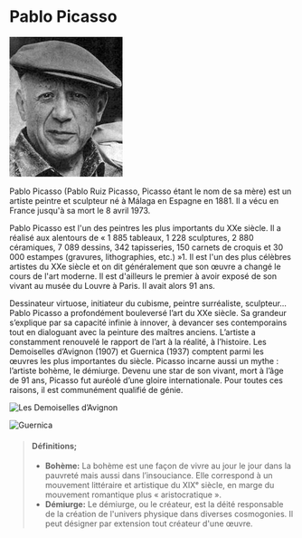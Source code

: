 # Pablo Picasso
![Pablo Picasso](lui.jpg)

Pablo Picasso (Pablo Ruiz Picasso, Picasso étant le nom de sa mère) est un artiste peintre et sculpteur né à Málaga en Espagne en 1881. Il a vécu en France jusqu'à sa mort le 8 avril 1973.

Pablo Picasso est l'un des peintres les plus importants du XXe siècle. Il a réalisé aux alentours de « 1 885 tableaux, 1 228 sculptures, 2 880 céramiques, 7 089 dessins, 342 tapisseries, 150 carnets de croquis et 30 000 estampes (gravures, lithographies, etc.) »1. Il est l'un des plus célèbres artistes du XXe siècle et on dit généralement que son œuvre a changé le cours de l'art moderne. Il est d'ailleurs le premier à avoir exposé de son vivant au musée du Louvre à Paris. Il avait alors 91 ans. 

Dessinateur virtuose, initiateur du cubisme, peintre surréaliste, sculpteur… Pablo Picasso a profondément bouleversé l’art du XXe siècle. Sa grandeur s’explique par sa capacité infinie à innover, à devancer ses contemporains tout en dialoguant avec la peinture des maîtres anciens. L’artiste a constamment renouvelé le rapport de l’art à la réalité, à l’histoire. Les Demoiselles d’Avignon (1907) et Guernica (1937) comptent parmi les œuvres les plus importantes du siècle. Picasso incarne aussi un mythe : l’artiste bohème, le démiurge. Devenu une star de son vivant, mort à l’âge de 91 ans, Picasso fut auréolé d’une gloire internationale. Pour toutes ces raisons, il est communément qualifié de génie.


![Les Demoiselles d’Avignon](1.jpg)

![Guernica](2.jpg)



> #### Définitions;
>
> - **Bohème:** La bohème est une façon de vivre au jour le jour dans la pauvreté mais aussi dans l’insouciance. Elle correspond à un mouvement littéraire et artistique du XIXᵉ siècle, en marge du mouvement romantique plus « aristocratique ».
> - **Démiurge:** Le démiurge, ou le créateur, est la déité responsable de la création de l'univers physique dans diverses cosmogonies. Il peut désigner par extension tout créateur d'une œuvre.

